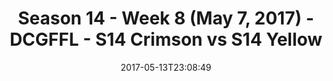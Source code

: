 ---
title: Season 14 - Week 8 (May 7, 2017) - DCGFFL - S14 Crimson vs S14 Yellow
teams-score:
- team: _teams/s14-crimson.md
  score: 42
- team: _teams/s14-yellow.md
  score: 26
mvp: AJ, Rachel B
game-ball: Todd, Marek
season: 14
week: 9
date: '2017-05-13T23:08:49'
pageid: season-14-week-9-5094-vs-5109
---